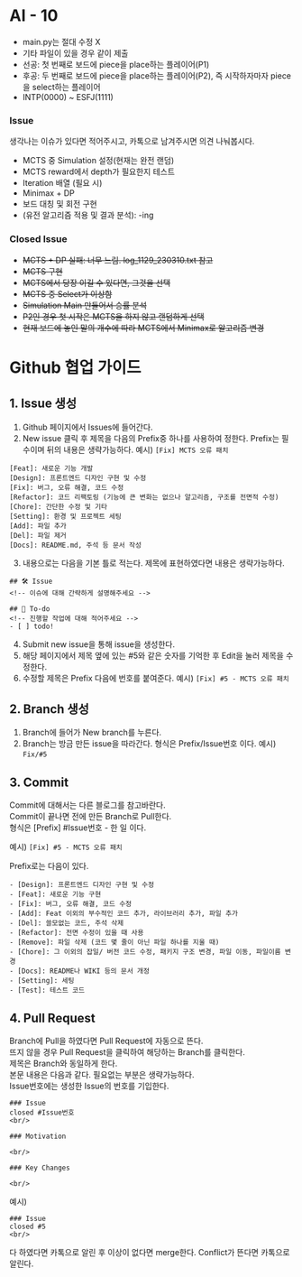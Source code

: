 # AI - 10
- main.py는 절대 수정 X
- 기타 파일이 있을 경우 같이 제출
- 선공: 첫 번째로 보드에 piece을 place하는 플레이어(P1)
- 후공: 두 번째로 보드에 piece을 place하는 플레이어(P2), 즉 시작하자마자 piece을 select하는 플레이어
- INTP(0000) ~ ESFJ(1111)

### Issue
생각나는 이슈가 있다면 적어주시고, 카톡으로 남겨주시면 의견 나눠봅시다.

- MCTS 중 Simulation 설정(현재는 완전 랜덤)
- MCTS reward에서 depth가 필요한지 테스트
- Iteration 배열 (필요 시)
- Minimax + DP
- 보드 대칭 및 회전 구현
- (유전 알고리즘 적용 및 결과 분석): -ing

### Closed Issue
- ~~MCTS + DP 실패: 너무 느림. log_1129_230310.txt 참고~~
- ~~MCTS 구현~~
- ~~MCTS에서 당장 이길 수 있다면, 그것을 선택~~
- ~~MCTS 중 Select가 이상함~~
- ~~Simulation Main 만들어서 승률 분석~~
- ~~P2인 경우 첫 시작은 MCTS을 하지 않고 랜덤하게 선택~~
- ~~현재 보드에 놓인 말의 개수에 따라 MCTS에서 Minimax로 알고리즘 변경~~

# Github 협업 가이드
## 1. Issue 생성
1. Github 페이지에서 Issues에 들어간다.
2. New issue 클릭 후 제목을 다음의 Prefix중 하나를 사용하여 정한다. Prefix는 필수이며 뒤의 내용은 생략가능하다.
예시)
`[Fix] MCTS 오류 패치`
```
[Feat]: 새로운 기능 개발
[Design]: 프론트엔드 디자인 구현 및 수정
[Fix]: 버그, 오류 해결, 코드 수정
[Refactor]: 코드 리팩토링 (기능에 큰 변화는 없으나 알고리즘, 구조를 전면적 수정)
[Chore]: 간단한 수정 및 기타
[Setting]: 환경 및 프로젝트 세팅
[Add]: 파일 추가
[Del]: 파일 제거
[Docs]: README.md, 주석 등 문서 작성
```


3. 내용으로는 다음을 기본 틀로 적는다. 제목에 표현하였다면 내용은 생략가능하다.
```
## 🛠 Issue
<!-- 이슈에 대해 간략하게 설명해주세요 -->

## 📝 To-do
<!-- 진행할 작업에 대해 적어주세요 -->
- [ ] todo!
```
4. Submit new issue을 통해 issue을 생성한다.
5. 해당 페이지에서 제목 옆에 있는 #5와 같은 숫자를 기억한 후 Edit을 눌러 제목을 수정한다.
6. 수정할 제목은 Prefix 다음에 번호를 붙여준다.
예시)
`[Fix] #5 - MCTS 오류 패치`

## 2. Branch 생성
1. Branch에 들어가 New branch를 누른다.
2. Branch는 방금 만든 issue을 따라간다. 형식은 Prefix/Issue번호 이다.
예시)
`Fix/#5`

## 3. Commit
Commit에 대해서는 다른 블로그를 참고바란다. \
Commit이 끝나면 전에 만든 Branch로 Pull한다. \
형식은 [Prefix] #Issue번호 - 한 일 이다.

예시)
`[Fix] #5 - MCTS 오류 패치`

Prefix로는 다음이 있다.
```
- [Design]: 프론트엔드 디자인 구현 및 수정
- [Feat]: 새로운 기능 구현
- [Fix]: 버그, 오류 해결, 코드 수정
- [Add]: Feat 이외의 부수적인 코드 추가, 라이브러리 추가, 파일 추가
- [Del]: 쓸모없는 코드, 주석 삭제
- [Refactor]: 전면 수정이 있을 때 사용
- [Remove]: 파일 삭제 (코드 몇 줄이 아닌 파일 하나를 지울 때)
- [Chore]: 그 이외의 잡일/ 버전 코드 수정, 패키지 구조 변경, 파일 이동, 파일이름 변경
- [Docs]: README나 WIKI 등의 문서 개정
- [Setting]: 세팅
- [Test]: 테스트 코드
```

## 4. Pull Request
Branch에 Pull을 하였다면 Pull Request에 자동으로 뜬다. \
뜨지 않을 경우 Pull Request을 클릭하여 해당하는 Branch를 클릭한다. \
제목은 Branch와 동일하게 한다. \
본문 내용은 다음과 같다. 필요없는 부분은 생략가능하다. \
Issue번호에는 생성한 Issue의 번호를 기입한다.
```
### Issue
closed #Issue번호
<br/>

### Motivation

<br/>

### Key Changes

<br/>
```
예시)
```
### Issue
closed #5
<br/>
```

다 하였다면 카톡으로 알린 후 이상이 없다면 merge한다.
Conflict가 뜬다면 카톡으로 알린다.
